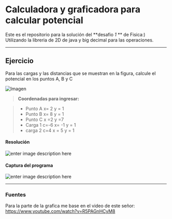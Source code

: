 Calculadora y graficadora para calcular potencial 
===================



Este es el repositorio para la solución del **desafio *1* ** de Fisica:) Utilizando la libreria de 2D de java y big decimal para las operaciones.

----------


Ejercicio
-------------

Para las cargas y las distancias que se muestran en la figura, calcule el potencial en los puntos A, B y C

![Imagen](https://k61.kn3.net/7/3/2/A/2/C/E8B.png)


> **Coordenadas para ingresar:**

>- Punto A
	x= 2
	y = 1
>- Punto B
x= 8
y = 1
>- Punto C
x =2
y =7
>- Carga 1
c=-6
x= -1
y = 1
>- carga 2
c=4
x = 5
y = 1

#### <i class="icon-file"></i> Resolución

![enter image description here](https://k61.kn3.net/5/E/0/A/9/E/DCF.jpg)


#### <i class="icon-pencil"></i> Captura del programa

![enter image description here](https://k60.kn3.net/8/9/A/1/5/D/7A3.png)


----------


### Fuentes

Para la parte de la grafica me base en el video de este señor: 
https://www.youtube.com/watch?v=R5PAGnHCyM8


